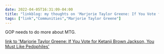 ```yaml
---
date: 2022-04-05T16:31:09-04:00
title: "linkblog: my thoughts on 'Marjorie Taylor Greene: If You Vote for Ketanji Brown Jackson, You Must Like Pedophiles'"
tags: ["link","Communities","Marjorie Taylor Greene"]
---
```

GOP needs to do more about MTG.
 
[link to 'Marjorie Taylor Greene: If You Vote for Ketanji Brown Jackson, You Must Like Pedophiles'](https://www.vice.com/en/article/epx9bz/marjorie-taylor-greene-pedophile)
